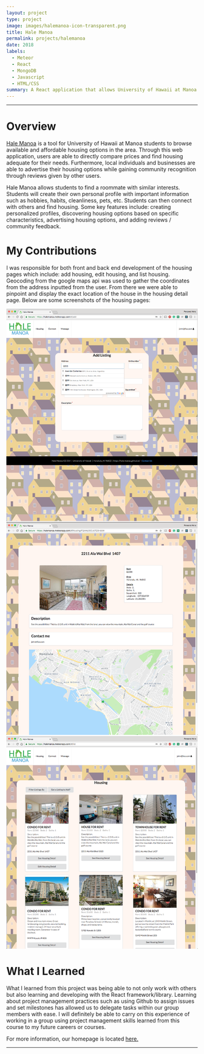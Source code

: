 ```yaml
---
layout: project
type: project
image: images/halemanoa-icon-transparent.png
title: Hale Manoa
permalink: projects/halemanoa
date: 2018
labels:
  - Meteor
  - React
  - MongoDB
  - Javascript
  - HTML/CSS
summary: A React application that allows University of Hawaii at Manoa students to browse available and affordable housing options in the area.
---
```

<hr>

<h1>Overview</h1>

<a href="https://hale-manoa.github.io/">Hale Manoa</a>  is a tool for University of Hawaii at Manoa students to browse available and affordable housing options in the area. Through this web application, users are able to directly compare prices and find housing adequate for their needs. Furthermore, local individuals and businesses are able to advertise their housing options while gaining community recognition through reviews given by other users.

Hale Manoa allows students to find a roommate with similar interests. Students will create their own personal profile with important information such as hobbies, habits, cleanliness, pets, etc. Students can then connect with others and find housing. Some key features include: creating personalized profiles, discovering housing options based on specific characteristics, advertising housing options, and adding reviews / community feedback.

<h1>My Contributions</h1>

I was responsible for both front and back end development of the housing pages which include: add housing, edit housing, and list housing. Geocoding from the google maps api was used to gather the coordinates from the address inputted from the user. From there we were able to pinpoint and display the exact location of the house in the housing detail page.
Below are some screenshots of the housing pages:

<div class="ui large images">
<img class="ui image" src="../images/AddHousing_GoogleAPI_M3.png">
<img class="ui image" src="../images/ViewHousing_M3.png">
<img class="ui image" src="../images/HousingList_M3.png">
</div>

<h1>What I Learned</h1>

What I learned from this project was being able to not only work with others but also learning and developing with the React framework/library. Learning about project management practices such as using Github to assign issues and set milestones has allowed us to delegate tasks within our group members with ease. I will definitely be able to carry on this experience of working in a group using project management skills learned from this course to my future careers or courses.

For more information, our homepage is located <a href="https://hale-manoa.github.io/">here.</a>

<hr>
